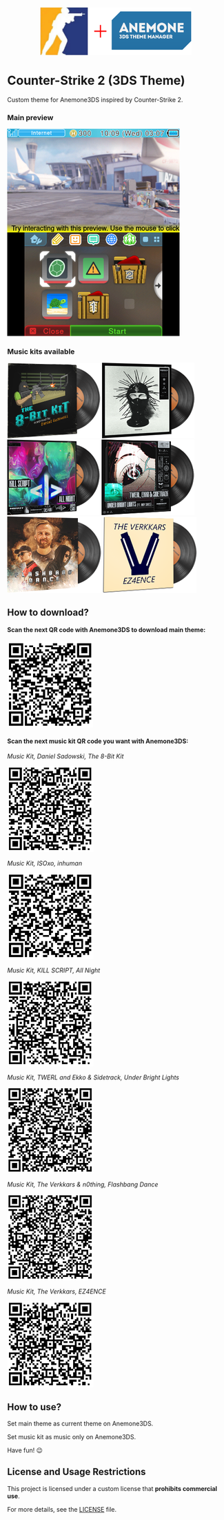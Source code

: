 <div align="center">
    <br>
    <img src="./for_git/logo.png" alt="Logo" width=350>
    <br>
</div>

# Counter-Strike 2 (3DS Theme)

 Custom theme for Anemone3DS inspired by Counter-Strike 2. 

### Main preview

 ![Preview](./for_git/preview.png)

### Music kits available

 ![Cover](./for_git/the_8-bit_kit.png)
 ![Cover](./for_git/inhuman.png)
 ![Cover](./for_git/all_night.png)
 ![Cover](./for_git/under_bright_lights.png)
 ![Cover](./for_git/flashbang_dance.png)
 ![Cover](./for_git/ez4ence.png)

## How to download?

#### Scan the next QR code with Anemone3DS to download main theme:

 ![QR code](./for_git/main_qrcode.png)

#### Scan the next music kit QR code you want with Anemone3DS:

 *Music Kit, Daniel Sadowski, The 8-Bit Kit*

 ![QR code](./for_git/the_8-bit_kit_qrcode.png)

 *Music Kit, ISOxo, inhuman*

 ![QR code](./for_git/inhuman_qrcode.png)

 *Music Kit, KILL SCRIPT, All Night*

 ![QR code](./for_git/all_night_qrcode.png)

 *Music Kit, TWERL and Ekko & Sidetrack, Under Bright Lights*

 ![QR code](./for_git/under_bright_lights_qrcode.png)

 *Music Kit, The Verkkars & n0thing, Flashbang Dance*

 ![QR code](./for_git/flashbang_dance_qrcode.png)

 *Music Kit, The Verkkars, EZ4ENCE*

 ![QR code](./for_git/ez4ence_qrcode.png)

## How to use?

 Set main theme as current theme on Anemone3DS.

 Set music kit as music only on Anemone3DS.

 Have fun! 😉

## License and Usage Restrictions

 This project is licensed under a custom license that **prohibits commercial use**.

 For more details, see the [LICENSE](./LICENSE) file.
